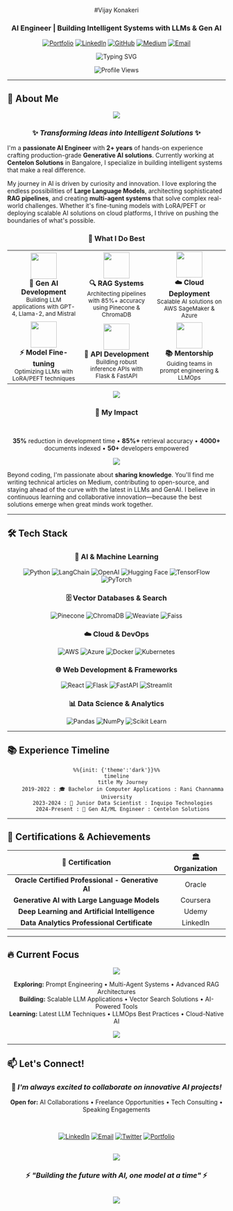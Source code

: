 <div align="center">

#Vijay Konakeri

### AI Engineer | Building Intelligent Systems with LLMs & Gen AI

[![Portfolio](https://img.shields.io/badge/🌐_Portfolio-4285F4?style=for-the-badge)](https://vijaykonakeri.dev)
[![LinkedIn](https://img.shields.io/badge/LinkedIn-0077B5?style=for-the-badge&logo=linkedin&logoColor=white)](https://linkedin.com/in/vijay-konakeri)
[![GitHub](https://img.shields.io/badge/GitHub-100000?style=for-the-badge&logo=github&logoColor=white)](https://github.com/Vijay-konakeri)
[![Medium](https://img.shields.io/badge/Medium-12100E?style=for-the-badge&logo=medium&logoColor=white)](https://medium.com/@vijay.bk698)
[![Email](https://img.shields.io/badge/Gmail-D14836?style=for-the-badge&logo=gmail&logoColor=white)](mailto:vijay.bk698@gmail.com)

<img src="https://readme-typing-svg.herokuapp.com?font=Fira+Code&weight=600&size=28&duration=3000&pause=1000&color=6366F1&center=true&vCenter=true&random=false&width=600&lines=Gen+AI+%7C+LLMs+%7C+RAG+Systems;Building+Production+AI+Solutions;2%2B+Years+in+AI%2FML+Engineering" alt="Typing SVG" />

![Profile Views](https://komarev.com/ghpvc/?username=vijay-konakeri&label=Profile%20Views&color=blueviolet&style=for-the-badge)

</div>

---

## 💫 About Me

<div align="center">

<img src="https://user-images.githubusercontent.com/73097560/115834477-dbab4500-a447-11eb-908a-139a6edaec5c.gif">

### ✨ *Transforming Ideas into Intelligent Solutions* ✨

</div>

I'm a **passionate AI Engineer** with **2+ years** of hands-on experience crafting production-grade **Generative AI solutions**. Currently working at **Centelon Solutions** in Bangalore, I specialize in building intelligent systems that make a real difference.

My journey in AI is driven by curiosity and innovation. I love exploring the endless possibilities of **Large Language Models**, architecting sophisticated **RAG pipelines**, and creating **multi-agent systems** that solve complex real-world challenges. Whether it's fine-tuning models with LoRA/PEFT or deploying scalable AI solutions on cloud platforms, I thrive on pushing the boundaries of what's possible.

<div align="center">

### 🎯 What I Do Best

</div>

<table align="center">
<tr>
<td align="center" width="33%">
<img src="https://img.icons8.com/fluency/96/000000/artificial-intelligence.png" width="60"/>
<br><b>🤖 Gen AI Development</b>
<br><sub>Building LLM applications with GPT-4, Llama-2, and Mistral</sub>
</td>
<td align="center" width="33%">
<img src="https://img.icons8.com/fluency/96/000000/search.png" width="60"/>
<br><b>🔍 RAG Systems</b>
<br><sub>Architecting pipelines with 85%+ accuracy using Pinecone & ChromaDB</sub>
</td>
<td align="center" width="33%">
<img src="https://img.icons8.com/fluency/96/000000/cloud.png" width="60"/>
<br><b>☁️ Cloud Deployment</b>
<br><sub>Scalable AI solutions on AWS SageMaker & Azure</sub>
</td>
</tr>
<tr>
<td align="center" width="33%">
<img src="https://img.icons8.com/fluency/96/000000/settings.png" width="60"/>
<br><b>⚡ Model Fine-tuning</b>
<br><sub>Optimizing LLMs with LoRA/PEFT techniques</sub>
</td>
<td align="center" width="33%">
<img src="https://img.icons8.com/fluency/96/000000/api.png" width="60"/>
<br><b>🚀 API Development</b>
<br><sub>Building robust inference APIs with Flask & FastAPI</sub>
</td>
<td align="center" width="33%">
<img src="https://img.icons8.com/fluency/96/000000/mentor.png" width="60"/>
<br><b>📚 Mentorship</b>
<br><sub>Guiding teams in prompt engineering & LLMOps</sub>
</td>
</tr>
</table>

<div align="center">

<img src="https://user-images.githubusercontent.com/73097560/115834477-dbab4500-a447-11eb-908a-139a6edaec5c.gif">

### 🌟 My Impact

<br>

**35%** reduction in development time  •  **85%+** retrieval accuracy  •  **4000+** documents indexed  •  **50+** developers empowered

<img src="https://user-images.githubusercontent.com/73097560/115834477-dbab4500-a447-11eb-908a-139a6edaec5c.gif">

</div>

Beyond coding, I'm passionate about **sharing knowledge**. You'll find me writing technical articles on Medium, contributing to open-source, and staying ahead of the curve with the latest in LLMs and GenAI. I believe in continuous learning and collaborative innovation—because the best solutions emerge when great minds work together.

---

## 🛠️ Tech Stack

<div align="center">

### 🤖 AI & Machine Learning
![Python](https://img.shields.io/badge/Python-FFD43B?style=for-the-badge&logo=python&logoColor=blue)
![LangChain](https://img.shields.io/badge/🦜_LangChain-121212?style=for-the-badge)
![OpenAI](https://img.shields.io/badge/OpenAI-412991?style=for-the-badge&logo=openai&logoColor=white)
![Hugging Face](https://img.shields.io/badge/🤗_Hugging_Face-FFD21E?style=for-the-badge)
![TensorFlow](https://img.shields.io/badge/TensorFlow-FF6F00?style=for-the-badge&logo=tensorflow&logoColor=white)
![PyTorch](https://img.shields.io/badge/PyTorch-EE4C2C?style=for-the-badge&logo=pytorch&logoColor=white)

### 🗄️ Vector Databases & Search
![Pinecone](https://img.shields.io/badge/Pinecone-000000?style=for-the-badge)
![ChromaDB](https://img.shields.io/badge/ChromaDB-FF6B6B?style=for-the-badge)
![Weaviate](https://img.shields.io/badge/Weaviate-00C9A7?style=for-the-badge)
![Faiss](https://img.shields.io/badge/Faiss-0081CB?style=for-the-badge)

### ☁️ Cloud & DevOps
![AWS](https://img.shields.io/badge/AWS-FF9900?style=for-the-badge&logo=amazonaws&logoColor=white)
![Azure](https://img.shields.io/badge/Azure-0078D4?style=for-the-badge&logo=microsoftazure&logoColor=white)
![Docker](https://img.shields.io/badge/Docker-2496ED?style=for-the-badge&logo=docker&logoColor=white)
![Kubernetes](https://img.shields.io/badge/Kubernetes-326CE5?style=for-the-badge&logo=kubernetes&logoColor=white)

### 🌐 Web Development & Frameworks
![React](https://img.shields.io/badge/React-61DAFB?style=for-the-badge&logo=react&logoColor=black)
![Flask](https://img.shields.io/badge/Flask-000000?style=for-the-badge&logo=flask&logoColor=white)
![FastAPI](https://img.shields.io/badge/FastAPI-009688?style=for-the-badge&logo=fastapi&logoColor=white)
![Streamlit](https://img.shields.io/badge/Streamlit-FF4B4B?style=for-the-badge&logo=streamlit&logoColor=white)

### 📊 Data Science & Analytics
![Pandas](https://img.shields.io/badge/Pandas-150458?style=for-the-badge&logo=pandas&logoColor=white)
![NumPy](https://img.shields.io/badge/NumPy-013243?style=for-the-badge&logo=numpy&logoColor=white)
![Scikit Learn](https://img.shields.io/badge/Scikit_Learn-F7931E?style=for-the-badge&logo=scikit-learn&logoColor=white)

</div>

---

## 📚 Experience Timeline

<div align="center">

```mermaid
%%{init: {'theme':'dark'}}%%
timeline
    title My Journey
    2019-2022 : 🎓 Bachelor in Computer Applications : Rani Channamma University
    2023-2024 : 💼 Junior Data Scientist : Inquipo Technologies
    2024-Present : 🚀 Gen AI/ML Engineer : Centelon Solutions
```

</div>

---

## 🎯 Certifications & Achievements

<div align="center">

| 🏅 Certification | 🏛️ Organization |
|:---------------:|:---------------:|
| **Oracle Certified Professional - Generative AI** | Oracle |
| **Generative AI with Large Language Models** | Coursera |
| **Deep Learning and Artificial Intelligence** | Udemy |
| **Data Analytics Professional Certificate** | LinkedIn |

</div>

---

## 🔥 Current Focus

<div align="center">

<img src="https://user-images.githubusercontent.com/73097560/115834477-dbab4500-a447-11eb-908a-139a6edaec5c.gif">

**Exploring:** Prompt Engineering • Multi-Agent Systems • Advanced RAG Architectures  
**Building:** Scalable LLM Applications • Vector Search Solutions • AI-Powered Tools  
**Learning:** Latest LLM Techniques • LLMOps Best Practices • Cloud-Native AI

<img src="https://user-images.githubusercontent.com/73097560/115834477-dbab4500-a447-11eb-908a-139a6edaec5c.gif">

</div>

---

## 📫 Let's Connect!

<div align="center">

### 💬 *I'm always excited to collaborate on innovative AI projects!*

**Open for:** AI Collaborations • Freelance Opportunities • Tech Consulting • Speaking Engagements

<br>

[![LinkedIn](https://img.shields.io/badge/Let's_Connect_on_LinkedIn-0077B5?style=for-the-badge&logo=linkedin&logoColor=white)](https://linkedin.com/in/vijay-konakeri)
[![Email](https://img.shields.io/badge/Drop_Me_an_Email-D14836?style=for-the-badge&logo=gmail&logoColor=white)](mailto:vijay.bk698@gmail.com)
[![Twitter](https://img.shields.io/badge/Follow_on_Twitter-1DA1F2?style=for-the-badge&logo=twitter&logoColor=white)](https://twitter.com/vijaykonakeri)
[![Portfolio](https://img.shields.io/badge/Visit_My_Portfolio-4285F4?style=for-the-badge&logo=google-chrome&logoColor=white)](https://vijaykonakeri.dev)

<br>

<img src="https://user-images.githubusercontent.com/73097560/115834477-dbab4500-a447-11eb-908a-139a6edaec5c.gif">

### ⚡ *"Building the future with AI, one model at a time"* ⚡

<br>

<img src="https://capsule-render.vercel.app/api?type=waving&color=gradient&customColorList=6,11,20&height=120&section=footer&animation=twinkling"/>

</div>
